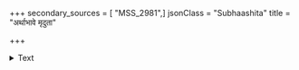 +++
secondary_sources = [ "MSS_2981",]
jsonClass = "Subhaashita"
title = "अर्थाभावे मृदुता"

+++

<details><summary>Text</summary>

अर्थाभावे मृदुता काठिन्यं भवति चार्थबाहुल्ये।  
नैकत्रार्थमृदुत्वे प्रायः श्लोके च लोके च॥
</details>
